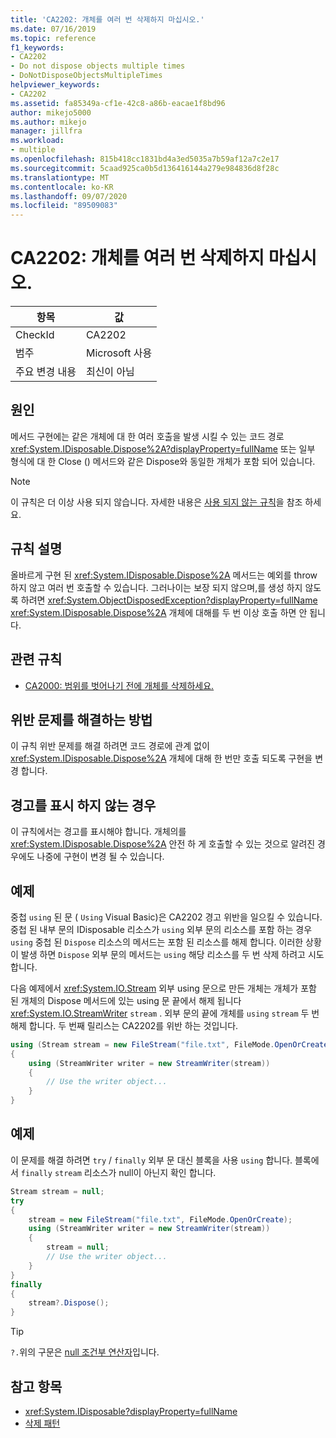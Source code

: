 ```yaml
---
title: 'CA2202: 개체를 여러 번 삭제하지 마십시오.'
ms.date: 07/16/2019
ms.topic: reference
f1_keywords:
- CA2202
- Do not dispose objects multiple times
- DoNotDisposeObjectsMultipleTimes
helpviewer_keywords:
- CA2202
ms.assetid: fa85349a-cf1e-42c8-a86b-eacae1f8bd96
author: mikejo5000
ms.author: mikejo
manager: jillfra
ms.workload:
- multiple
ms.openlocfilehash: 815b418cc1831bd4a3ed5035a7b59af12a7c2e17
ms.sourcegitcommit: 5caad925ca0b5d136416144a279e984836d8f28c
ms.translationtype: MT
ms.contentlocale: ko-KR
ms.lasthandoff: 09/07/2020
ms.locfileid: "89509083"
---
```

# <a name="ca2202-do-not-dispose-objects-multiple-times"></a>CA2202: 개체를 여러 번 삭제하지 마십시오.

|항목|값|
|-|-|
|CheckId|CA2202|
|범주|Microsoft 사용|
|주요 변경 내용|최신이 아님|

## <a name="cause"></a>원인
메서드 구현에는 같은 개체에 대 한 여러 호출을 발생 시킬 수 있는 코드 경로 <xref:System.IDisposable.Dispose%2A?displayProperty=fullName> 또는 일부 형식에 대 한 Close () 메서드와 같은 Dispose와 동일한 개체가 포함 되어 있습니다.

> [!NOTE]
> 이 규칙은 더 이상 사용 되지 않습니다. 자세한 내용은 [사용 되지 않는 규칙](fxcop-unported-deprecated-rules.md)을 참조 하세요.

## <a name="rule-description"></a>규칙 설명

올바르게 구현 된 <xref:System.IDisposable.Dispose%2A> 메서드는 예외를 throw 하지 않고 여러 번 호출할 수 있습니다. 그러나이는 보장 되지 않으며,를 생성 하지 않도록 하려면 <xref:System.ObjectDisposedException?displayProperty=fullName> <xref:System.IDisposable.Dispose%2A> 개체에 대해를 두 번 이상 호출 하면 안 됩니다.

## <a name="related-rules"></a>관련 규칙

- [CA2000: 범위를 벗어나기 전에 개체를 삭제하세요.](../code-quality/ca2000.md)

## <a name="how-to-fix-violations"></a>위반 문제를 해결하는 방법

이 규칙 위반 문제를 해결 하려면 코드 경로에 관계 없이 <xref:System.IDisposable.Dispose%2A> 개체에 대해 한 번만 호출 되도록 구현을 변경 합니다.

## <a name="when-to-suppress-warnings"></a>경고를 표시 하지 않는 경우

이 규칙에서는 경고를 표시해야 합니다. 개체의를 <xref:System.IDisposable.Dispose%2A> 안전 하 게 호출할 수 있는 것으로 알려진 경우에도 나중에 구현이 변경 될 수 있습니다.

## <a name="example"></a>예제

중첩 `using` 된 문 ( `Using` Visual Basic)은 CA2202 경고 위반을 일으킬 수 있습니다. 중첩 된 내부 문의 IDisposable 리소스가 `using` 외부 문의 리소스를 포함 하는 경우 `using` 중첩 된 `Dispose` 리소스의 메서드는 포함 된 리소스를 해제 합니다. 이러한 상황이 발생 하면 `Dispose` 외부 문의 메서드는 `using` 해당 리소스를 두 번 삭제 하려고 시도 합니다.

다음 예제에서 <xref:System.IO.Stream> 외부 using 문으로 만든 개체는 개체가 포함 된 개체의 Dispose 메서드에 있는 using 문 끝에서 해제 됩니다 <xref:System.IO.StreamWriter> `stream` . 외부 문의 끝에 개체를 `using` `stream` 두 번 해제 합니다. 두 번째 릴리스는 CA2202를 위반 하는 것입니다.

```csharp
using (Stream stream = new FileStream("file.txt", FileMode.OpenOrCreate))
{
    using (StreamWriter writer = new StreamWriter(stream))
    {
        // Use the writer object...
    }
}
```

## <a name="example"></a>예제

이 문제를 해결 하려면 `try` / `finally` 외부 문 대신 블록을 사용 `using` 합니다. 블록에서 `finally` `stream` 리소스가 null이 아닌지 확인 합니다.

```csharp
Stream stream = null;
try
{
    stream = new FileStream("file.txt", FileMode.OpenOrCreate);
    using (StreamWriter writer = new StreamWriter(stream))
    {
        stream = null;
        // Use the writer object...
    }
}
finally
{
    stream?.Dispose();
}
```

> [!TIP]
> `?.`위의 구문은 [null 조건부 연산자](/dotnet/csharp/language-reference/operators/member-access-operators#null-conditional-operators--and-)입니다.

## <a name="see-also"></a>참고 항목

- <xref:System.IDisposable?displayProperty=fullName>
- [삭제 패턴](/dotnet/standard/design-guidelines/dispose-pattern)
